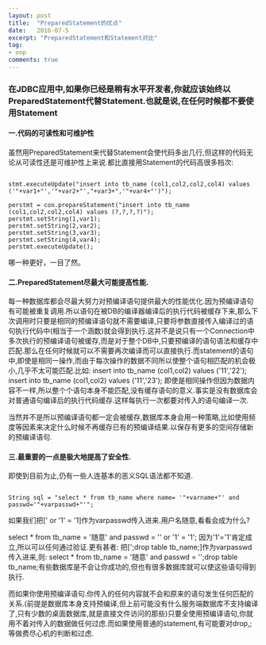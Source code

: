 ```yaml
---
layout: post
title:  "PreparedStatement的优点"
date:   2016-07-5
excerpt: "PreparedStatement和Statement对比"
tag:
- oop
comments: true
---
```


### 在JDBC应用中,如果你已经是稍有水平开发者,你就应该始终以PreparedStatement代替Statement.也就是说,在任何时候都不要使用Statement

#### 一.代码的可读性和可维护性

虽然用PreparedStatement来代替Statement会使代码多出几行,但这样的代码无论从可读性还是可维护性上来说.都比直接用Statement的代码高很多档次:

```

stmt.executeUpdate("insert into tb_name (col1,col2,col2,col4) values ('"+var1+"','"+var2+"',"+var3+",'"+var4+"')");

perstmt = con.prepareStatement("insert into tb_name (col1,col2,col2,col4) values (?,?,?,?)");
perstmt.setString(1,var1);
perstmt.setString(2,var2);
perstmt.setString(3,var3);
perstmt.setString(4,var4);
perstmt.executeUpdate();

```


哪一种更好，一目了然。

#### 二.PreparedStatement尽最大可能提高性能.

每一种数据库都会尽最大努力对预编译语句提供最大的性能优化.因为预编译语句有可能被重复调用.所以语句在被DB的编译器编译后的执行代码被缓存下来,那么下次调用时只要是相同的预编译语句就不需要编译,只要将参数直接传入编译过的语句执行代码中(相当于一个涵数)就会得到执行.这并不是说只有一个Connection中多次执行的预编译语句被缓存,而是对于整个DB中,只要预编译的语句语法和缓存中匹配.那么在任何时候就可以不需要再次编译而可以直接执行.而statement的语句中,即使是相同一操作,而由于每次操作的数据不同所以使整个语句相匹配的机会极小,几乎不太可能匹配.比如:
insert into tb_name (col1,col2) values ('11','22');
insert into tb_name (col1,col2) values ('11','23');
即使是相同操作但因为数据内容不一样,所以整个个语句本身不能匹配,没有缓存语句的意义.事实是没有数据库会对普通语句编译后的执行代码缓存.这样每执行一次都要对传入的语句编译一次.

当然并不是所以预编译语句都一定会被缓存,数据库本身会用一种策略,比如使用频度等因素来决定什么时候不再缓存已有的预编译结果.以保存有更多的空间存储新的预编译语句.


#### 三.最重要的一点是极大地提高了安全性.

即使到目前为止,仍有一些人连基本的恶义SQL语法都不知道.

```

String sql = "select * from tb_name where name= '"+varname+"' and passwd='"+varpasswd+"'";

```

如果我们把[' or '1' = '1]作为varpasswd传入进来.用户名随意,看看会成为什么?

select * from tb_name = '随意' and passwd = '' or '1' = '1';
因为'1'='1'肯定成立,所以可以任何通过验证.更有甚者:
把[';drop table tb_name;]作为varpasswd传入进来,则:
select * from tb_name = '随意' and passwd = '';drop table tb_name;有些数据库是不会让你成功的,但也有很多数据库就可以使这些语句得到执行.

而如果你使用预编译语句.你传入的任何内容就不会和原来的语句发生任何匹配的关系.(前提是数据库本身支持预编译,但上前可能没有什么服务端数据库不支持编译了,只有少数的桌面数据库,就是直接文件访问的那些)只要全使用预编译语句,你就用不着对传入的数据做任何过虑.而如果使用普通的statement,有可能要对drop,;等做费尽心机的判断和过虑.







<html>
<div class="ds-thread" data-thread-key="http://kongzheng1993.github.io/kongzheng1993-PreparedStatement/" data-title="PreparedStatement" data-url="http://kongzheng1993.github.io/kongzheng1993-PreparedStatement/"></div>
<script type="text/javascript">
var duoshuoQuery = {short_name:"kongzheng1993"};
	(function() {
		var ds = document.createElement('script');
		ds.type = 'text/javascript';ds.async = true;
		ds.src = (document.location.protocol == 'https:' ? 'https:' : 'http:') + '//static.duoshuo.com/embed.js';
		ds.charset = 'UTF-8';
		(document.getElementsByTagName('head')[0] 
		 || document.getElementsByTagName('body')[0]).appendChild(ds);
	})();
</script>
</html>